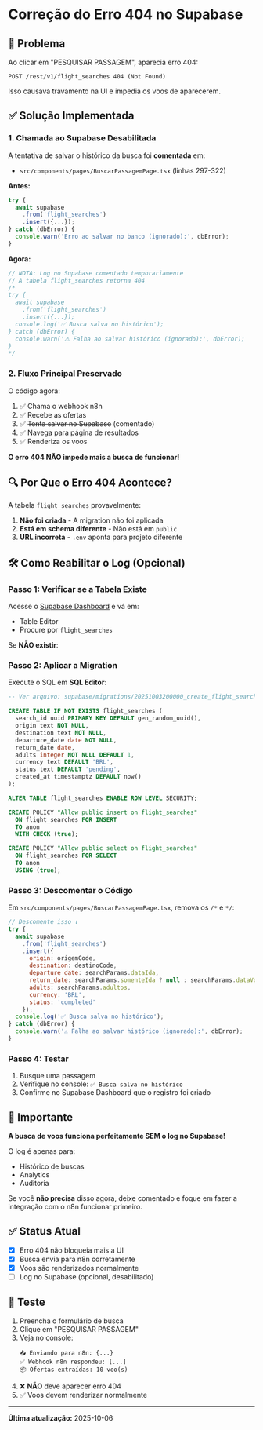 # Correção do Erro 404 no Supabase

## 🐛 Problema

Ao clicar em "PESQUISAR PASSAGEM", aparecia erro 404:
```
POST /rest/v1/flight_searches 404 (Not Found)
```

Isso causava travamento na UI e impedia os voos de aparecerem.

## ✅ Solução Implementada

### 1. Chamada ao Supabase Desabilitada

A tentativa de salvar o histórico da busca foi **comentada** em:
- `src/components/pages/BuscarPassagemPage.tsx` (linhas 297-322)

**Antes:**
```javascript
try {
  await supabase
    .from('flight_searches')
    .insert({...});
} catch (dbError) {
  console.warn('Erro ao salvar no banco (ignorado):', dbError);
}
```

**Agora:**
```javascript
// NOTA: Log no Supabase comentado temporariamente
// A tabela flight_searches retorna 404
/*
try {
  await supabase
    .from('flight_searches')
    .insert({...});
  console.log('✅ Busca salva no histórico');
} catch (dbError) {
  console.warn('⚠️ Falha ao salvar histórico (ignorado):', dbError);
}
*/
```

### 2. Fluxo Principal Preservado

O código agora:
1. ✅ Chama o webhook n8n
2. ✅ Recebe as ofertas
3. ✅ ~~Tenta salvar no Supabase~~ (comentado)
4. ✅ Navega para página de resultados
5. ✅ Renderiza os voos

**O erro 404 NÃO impede mais a busca de funcionar!**

## 🔍 Por Que o Erro 404 Acontece?

A tabela `flight_searches` provavelmente:

1. **Não foi criada** - A migration não foi aplicada
2. **Está em schema diferente** - Não está em `public`
3. **URL incorreta** - `.env` aponta para projeto diferente

## 🛠️ Como Reabilitar o Log (Opcional)

### Passo 1: Verificar se a Tabela Existe

Acesse o [Supabase Dashboard](https://supabase.com/dashboard) e vá em:
- Table Editor
- Procure por `flight_searches`

Se **NÃO existir**:

### Passo 2: Aplicar a Migration

Execute o SQL em **SQL Editor**:

```sql
-- Ver arquivo: supabase/migrations/20251003200000_create_flight_searches.sql

CREATE TABLE IF NOT EXISTS flight_searches (
  search_id uuid PRIMARY KEY DEFAULT gen_random_uuid(),
  origin text NOT NULL,
  destination text NOT NULL,
  departure_date date NOT NULL,
  return_date date,
  adults integer NOT NULL DEFAULT 1,
  currency text DEFAULT 'BRL',
  status text DEFAULT 'pending',
  created_at timestamptz DEFAULT now()
);

ALTER TABLE flight_searches ENABLE ROW LEVEL SECURITY;

CREATE POLICY "Allow public insert on flight_searches"
  ON flight_searches FOR INSERT
  TO anon
  WITH CHECK (true);

CREATE POLICY "Allow public select on flight_searches"
  ON flight_searches FOR SELECT
  TO anon
  USING (true);
```

### Passo 3: Descomentar o Código

Em `src/components/pages/BuscarPassagemPage.tsx`, remova os `/*` e `*/`:

```javascript
// Descomente isso ↓
try {
  await supabase
    .from('flight_searches')
    .insert({
      origin: origemCode,
      destination: destinoCode,
      departure_date: searchParams.dataIda,
      return_date: searchParams.somenteIda ? null : searchParams.dataVolta,
      adults: searchParams.adultos,
      currency: 'BRL',
      status: 'completed'
    });
  console.log('✅ Busca salva no histórico');
} catch (dbError) {
  console.warn('⚠️ Falha ao salvar histórico (ignorado):', dbError);
}
```

### Passo 4: Testar

1. Busque uma passagem
2. Verifique no console: `✅ Busca salva no histórico`
3. Confirme no Supabase Dashboard que o registro foi criado

## 📝 Importante

**A busca de voos funciona perfeitamente SEM o log no Supabase!**

O log é apenas para:
- Histórico de buscas
- Analytics
- Auditoria

Se você **não precisa** disso agora, deixe comentado e foque em fazer a integração com o n8n funcionar primeiro.

## ✅ Status Atual

- [x] Erro 404 não bloqueia mais a UI
- [x] Busca envia para n8n corretamente
- [x] Voos são renderizados normalmente
- [ ] Log no Supabase (opcional, desabilitado)

## 🧪 Teste

1. Preencha o formulário de busca
2. Clique em "PESQUISAR PASSAGEM"
3. Veja no console:
   ```
   📤 Enviando para n8n: {...}
   ✅ Webhook n8n respondeu: [...]
   📦 Ofertas extraídas: 10 voo(s)
   ```
4. ❌ **NÃO** deve aparecer erro 404
5. ✅ Voos devem renderizar normalmente

---

**Última atualização:** 2025-10-06
